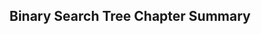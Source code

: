 
## Binary Search Tree Chapter Summary

<avembed id="BSTChapSumm" src="Binary/BSTChapSumm.html" type="ka" name="BSTChapSumm"/>
